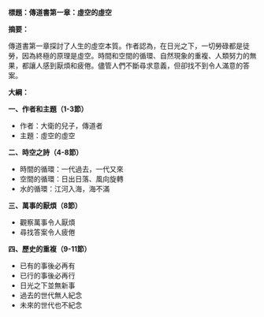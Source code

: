 **標題：傳道書第一章：虛空的虛空**

**摘要：**

傳道書第一章探討了人生的虛空本質。作者認為，在日光之下，一切勞碌都是徒勞，因為終極的原理是虛空。時間和空間的循環、自然現象的重複、人類努力的無果，都讓人感到厭煩和疲倦。儘管人們不斷尋求意義，但卻找不到令人滿意的答案。

**大綱：**

**一、作者和主題（1-3節）**
* 作者：大衛的兒子，傳道者
* 主題：虛空的虛空

**二、時空之詩（4-8節）**
* 時間的循環：一代過去，一代又來
* 空間的循環：日出日落、風向旋轉
* 水的循環：江河入海，海不滿

**三、萬事的厭煩（8節）**
* 觀察萬事令人厭煩
* 尋找答案令人疲倦

**四、歷史的重複（9-11節）**
* 已有的事後必再有
* 已行的事後必再行
* 日光之下並無新事
* 過去的世代無人紀念
* 未來的世代也不紀念